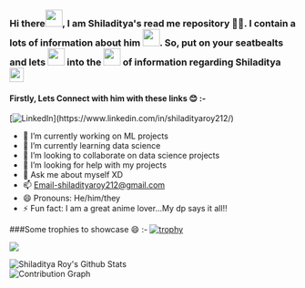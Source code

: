 ### Hi there<img src= https://media.tenor.com/images/b617c36f9db276d3146e974b8ff64f4c/tenor.gif width=30px>, I am Shiladitya's read me repository 👨‍💻. I contain a lots of information about him <img src= https://media.tenor.com/images/9ff011fc554c97e33caea190a301fcb4/tenor.gif width=30px>. So, put on your seatbealts and lets <img src= https://media.tenor.com/images/ee5e3af0efd1bf7292a099ded06c2e80/tenor.gif width=30px> into the <img src= https://media.tenor.com/images/9d8210d2094d9eea0010ca67d0cfbe62/tenor.gif  width=30px> of information regarding Shiladitya <img src= https://media.tenor.com/images/67c179763027482922c8af0943b13a09/tenor.gif  width=25px>

#### Firstly, Lets Connect with him with these links 😊 :-
[![LinkedIn](	https://img.shields.io/badge/LinkedIn-0077B5?style=for-the-badge&logo=linkedin&logoColor=black&"height:10px")](https://www.linkedin.com/in/shiladityaroy212/)

- 🔭 I’m currently working on ML projects
- 🌱 I’m currently learning data science
- 👯 I’m looking to collaborate on data science projects
- 🤔 I’m looking for help with my projects
- 💬 Ask me about myself XD
- 📫 Email-shiladityaroy212@gmail.com
- 😄 Pronouns: He/him/they
- ⚡ Fun fact: I am a great anime lover...My dp says it all!!

###Some trophies to showcase 😄 :-
[![trophy](https://github-profile-trophy.vercel.app/?username=shiladityaroy212&theme=gray)](https://github.com/shiladityaroy212/github-profile-trophy)
<br>


![](https://komarev.com/ghpvc/?username=shiladityaroy212&color=blue&style=flat-square)

<img align="left" alt="Shiladitya Roy's Github Stats" src="https://github-readme-stats.vercel.app/api?username=shiladityaroy212&theme=chartreuse-dark&show_icons=true&hide_border=true"/>



   <br/>
   <img src="https://activity-graph.herokuapp.com/graph?username=shiladityaroy212&theme=xcode" alt="Contribution Graph" align="center" />

<br>
